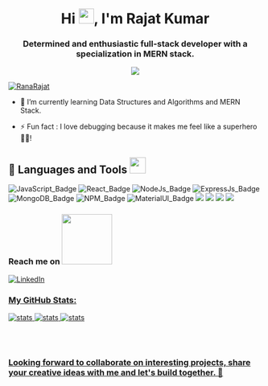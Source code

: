 <h1 align="center">Hi <img src="https://raw.githubusercontent.com/MartinHeinz/MartinHeinz/master/wave.gif" width="30px">, I'm Rajat Kumar</h1>

<h3 align="center">Determined and enthusiastic full-stack developer with a specialization in MERN stack.</h3>
<p align="center">
  <a href="#"><img src="https://readme-typing-svg.herokuapp.com?color=FFFF&center=true&lines=1500%2B+Hours+of+Coding+Experience;Data+Structure;Algorithm;MERN+Stack;Full+Stack+Web+Developer"></a>
</p>

<p align="left"> <a href="https://github.com/ryo-ma/github-profile-trophy"><img src="https://github-profile-trophy.vercel.app/?username=RanaRajat" alt="RanaRajat" /></a> </p>

- 🌱 I’m currently learning Data Structures and Algorithms and MERN Stack.

- ⚡ Fun fact : I love debugging because it makes me feel like a superhero🦸‍♀️!

## 🚀 Languages and Tools  <img src = "https://media2.giphy.com/media/QssGEmpkyEOhBCb7e1/giphy.gif?cid=ecf05e47a0n3gi1bfqntqmob8g9aid1oyj2wr3ds3mg700bl&rid=giphy.gif" width = 32px> </h2>
![JavaScript_Badge](https://img.shields.io/badge/JavaScript-323330?style=for-the-badge&logo=javascript&logoColor=F7DF1E)
![React_Badge](https://img.shields.io/badge/React-20232A?style=for-the-badge&logo=react&logoColor=61DAFB)
![NodeJs_Badge](https://img.shields.io/badge/Node.js-339933?style=for-the-badge&logo=nodedotjs&logoColor=white)
![ExpressJs_Badge](https://img.shields.io/badge/Express.js-000000?style=for-the-badge&logo=express&logoColor=white)
![MongoDB_Badge](https://img.shields.io/badge/MongoDB-4EA94B?style=for-the-badge&logo=mongodb&logoColor=white)
![NPM_Badge](https://img.shields.io/badge/npm-CB3837?style=for-the-badge&logo=npm&logoColor=white)
![MaterialUI_Badge](https://img.shields.io/badge/Material--UI-0081CB?style=for-the-badge&logo=material-ui&logoColor=white)
<img src="https://img.shields.io/badge/redis-%23DD0031.svg?&style=for-the-badge&logo=redis&logoColor=white" />
<img src="https://img.shields.io/badge/html5%20-%23e34f26.svg?&style=for-the-badge&logo=html5&logoColor=white" />
<img src="https://img.shields.io/badge/CSS3-1572B6?&style=for-the-badge&logo=css3&logoColor=white" />
<img src="https://img.shields.io/badge/Bootstrap-563D7C?style=for-the-badge&logo=bootstrap&logoColor=white">

### Reach me on <img src='https://raw.githubusercontent.com/ShahriarShafin/ShahriarShafin/main/Assets/handshake.gif' width="100px"> </h2>
<p align="left">
 <a href="https://www.linkedin.com/in/rajat-kumar-213184210" target="_blank"><img alt="LinkedIn" src="https://img.shields.io/badge/linkedin-%230077B5.svg?&style=for-the-badge&logo=linkedin&logoColor=white" /></a>  <a href="mailto:rajatrana.rk@gmail.com" target="_blank">
</p>

 ### My GitHub Stats:
![stats](https://github-readme-streak-stats.herokuapp.com/?user=RanaRajat&theme=react&hide_border=true")
![stats](https://github-readme-stats.vercel.app/api/top-langs/?username=RanaRajat&theme=react&hide_border=true")
![stats](https://github-readme-stats.vercel.app/api?username=RanaRajat&theme=react&hide_border=true")

  
 
  
<br />
<br />

### Looking forward to collaborate on interesting projects, share your creative ideas with me and let's build together. 🤝
